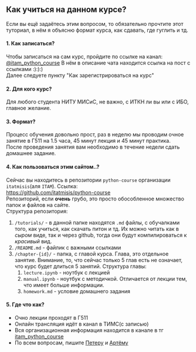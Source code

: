 ## Как учиться на данном курсе?
Если вы ещё задаётесь этим вопросом, то обязательно прочтите этот туториал, в нём я объясню формат курса, как сдавать, где гуглить и тд. 
#### 1. **Как записаться?**  
Чтобы записаться на сам курс, пройдите по ссылке на канал: [@itam_python_course](https://t.me/itam_python_course/2)
В нём в описание чата находится ссылка на пост с ссылками :):):)  
Далее следуете пункту "Как зарегистрироваться на курс"
#### 2. **Для кого курс?**  
Для любого студента НИТУ МИСиС, не важно, с ИТКН ли вы или с ИБО, главное желание.
#### 3. **Формат?**  
Процесс обучения довольно прост, раз в неделю мы 
проводим очное занятие в Г511 на 1.5 часа, 45 минут лекция и 45 минут практика.  
После проведения занятия вам необходимо в течение недели сдать домашнее задание.
#### 4. **Как пользоваться этим сайтом..?**
Сейчас вы находитесь в репозитории `python-course` 
организации `itatmisis`(аля `ITAM`). Ссылка:  
https://github.com/itatmisis/python-course  
Репозиторий, если **очень** грубо, это просто обособленное множество папок и файлов на сайте.  
Структура репозитория:  
1. `/tutorials/` - в данной папке находятся `.md`
файлы, с обучалками того, как учиться, как скачать питон и тд. Их можно читать как в *сыром* виде, так и через github, тогда они будут компилироваться к *красивый* вид. 
2. `/README.md` - файлик с важными ссылками 
3. `/chapter-{id}/` - папка, с главой курса. Глава, это отдельное занятие. Внимание, то, что сейчас только 5 глав есть не означает, что курс будет длиться 5 занятий.
Структура главы:  
    1. `lecture.ipynb` - ноутбук с лекцией
    2. `manual.ipynb` - ноутбук с методичкой. Отличается от лекции тем, что имеет больше информации.
    3. `homework.md` - условие домашнего задания
    
#### 5. **Где что как?**
- Очно лекции проходят в Г511
- Онлайн трансляция идёт в канал в ТИМС(с записью)
- Вся организационная информация находится в канале в тг [itam_python_course](https://t.me/itam_python_course)
- По всем вопросам, пишите [Петеру](https://t.me/teadove) и [Артёму](https://t.me/sostema)